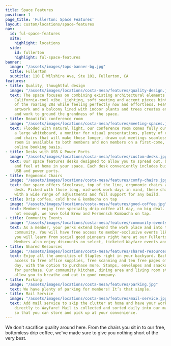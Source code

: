 ```yaml
---
title: Space Features
position: 1
page_title: 'Fullerton: Space Features'
layout: custom/locations/space-features
nav:
  id: ful-space-features
  site:
    highlight: locations
  side:
    id: fullerton
    highlight: ful-space-features
banner:
  image: "/assets/images/topo-banner-bg.jpg"
  title: Fullerton
  subtitle: 110 E Wilshire Ave, Ste 101, Fullerton, CA
features:
- title: Quality, thoughtful design
  image: "/assets/images/locations/costa-mesa/features/quality-design.jpg"
  text: The space focuses on combining existing architectural elements with a fresh
    California-cool vibe. Lighting, soft seating and accent pieces hint at the opulence
    of the roaring 20s while feeling perfectly now and effortless. Featured local
    artwork and a balcony lined with indoor plants and trees creates energy, inspiration
    and work to ground the grandness of the space.
- title: Beautiful conference room
  image: "/assets/images/locations/costa-mesa/features/meeting-spaces.jpg"
  text: Flooded with natural light, our conference room comes fully outfitted with
    a large whiteboard, a monitor for visual presentations, plenty of charging ports,
    and chairs that will make those longer, drawn out meetings seamless. Our conference
    room is available to both members and non members on a first-come, first-serve
    online booking basis.
- title: Desks with USB & Power Ports
  image: "/assets/images/locations/costa-mesa/features/custom-desks.jpg"
  text: Our space features desks designed to allow you to spread out, buckle down
    and feel at home in your space. Each desk conveniently includes built-in, high-powered
    USB and power ports.
- title: Ergonomic Chairs
  image: "/assets/images/locations/costa-mesa/features/comfy-chairs.jpg"
  text: Our space offers Steelcase, top of the line, ergonomic chairs at each coworking
    desk. Picked with those long, mid-week work days in mind, these chairs are designed
    with a wide range of adjustments and full support for any build.
- title: Drip coffee, cold brew & kombucha on tap
  image: "/assets/images/locations/costa-mesa/features/good-coffee.jpg"
  text: Members enjoy free specialty drip coffee all day, no big deal. And if that’s
    not enough, we have Cold Brew and Fermensch Kombucha on tap.
- title: Community Events
  image: "/assets/images/locations/costa-mesa/features/community-events.jpg"
  text: As a member, your perks extend beyond the work place and into the Fullerton
    community. You will have free access to member-exclusive events like Forum, where
    you will learn from social good pioneers right here at our Fullerton location.
    Members also enjoy discounts on select, ticketed Wayfare events and workshops.
- title: Shared Resources
  image: "/assets/images/locations/costa-mesa/features/shared-resources.jpg"
  text: Enjoy all the amenities of Staples right in your backyard. Each member has
    access to free office supplies, free scanning and ten free pages of printing per
    day, with the option to purchase more. Stamps, envelopes and snacks are also available
    for purchase. Our community kitchen, dining area and living room style lounges
    allow you to breathe and eat in good company.
- title: Parking
  image: "/assets/images/locations/costa-mesa/features/parking.jpg"
  text: We have plenty of parking for members! It’s that simple.
- title: Mail Service
  image: "/assets/images/locations/costa-mesa/features/mail-service.jpg"
  text: Add mail service to skip the clutter at home and have your work-mail delivered
    directly to Wayfare! Mail is collected and sorted daily into our mail locker,
    so that you can store and pick up at your convenience.
---
```


We don't sacrifice quality around here. From the chairs you sit in to our free, bottomless drip coffee, we've made sure to give you nothing short of the very best.
